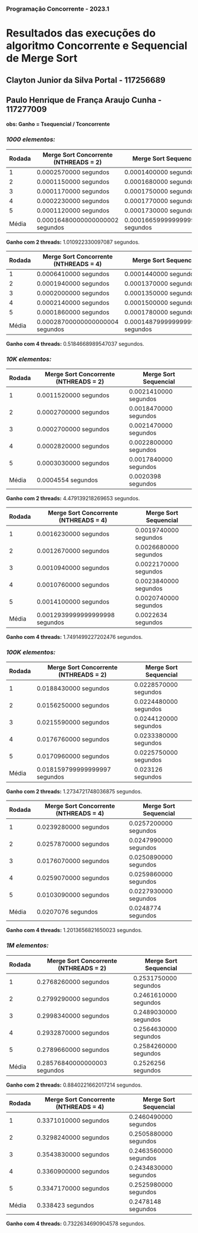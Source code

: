 ### Programação Concorrente - 2023.1

# Resultados das execuções do algoritmo Concorrente e Sequencial de Merge Sort

## Clayton Junior da Silva Portal - 117256689 
## Paulo Henrique de França Araujo Cunha - 117277009

#### obs: Ganho = Tsequencial / Tconcorrente


### *1000 elementos:*

| Rodada | Merge Sort Concorrente (NTHREADS = 2) |      Merge Sort Sequencial      |
|--------|---------------------------------------|---------------------------------|
|   1    |         0.0002570000 segundos         |      0.0001400000 segundos      |
|   2    |         0.0001150000 segundos         |      0.0001680000 segundos      |
|   3    |         0.0001170000 segundos         |      0.0001750000 segundos      |
|   4    |         0.0002230000 segundos         |      0.0001770000 segundos      |
|   5    |         0.0001120000 segundos         |      0.0001730000 segundos      |
| Média  |    0.00016480000000000002 segundos    | 0.00016659999999999998 segundos |

**Ganho com 2 threads:** 1.010922330097087 segundos.


| Rodada | Merge Sort Concorrente (NTHREADS = 4) |      Merge Sort Sequencial      |
|--------|---------------------------------------|---------------------------------|
|   1    |         0.0006410000 segundos         |      0.0001440000 segundos      |
|   2    |         0.0001940000 segundos         |      0.0001370000 segundos      |
|   3    |         0.0002000000 segundos         |      0.0001350000 segundos      |
|   4    |         0.0002140000 segundos         |      0.0001500000 segundos      |
|   5    |         0.0001860000 segundos         |      0.0001780000 segundos      |
| Média  |		0.00028700000000000004 segundos		 | 0.00014879999999999998 segundos |

**Ganho com 4 threads:** 0.5184668989547037 segundos.


### *10K elementos:*

| Rodada | Merge Sort Concorrente (NTHREADS = 2) |			Merge Sort Sequencial			 |
|--------|---------------------------------------|---------------------------------|
|   1    |         0.0011520000 segundos         |  		0.0021410000 segundos			 |
|   2    |         0.0002700000 segundos         |			0.0018470000 segundos			 |
|   3    |         0.0002700000 segundos         |			0.0021470000 segundos			 |
|   4    |         0.0002820000 segundos         |			0.0022800000 segundos			 |
|   5    |         0.0003030000 segundos         |			0.0017840000 segundos			 |
| Média  |					0.0004554 segundos					 |			 0.0020398 segundos				 |

**Ganho com 2 threads:** 4.479139218269653 segundos.

| Rodada | Merge Sort Concorrente (NTHREADS = 4) |			Merge Sort Sequencial			 |
|--------|---------------------------------------|---------------------------------|
|   1    |         0.0016230000 segundos         |			0.0019740000 segundos			 |
|   2    |         0.0012670000 segundos         |			0.0026680000 segundos			 |
|   3    |         0.0010940000 segundos         |			0.0022170000 segundos			 |
|   4    |         0.0010760000 segundos         |			0.0023840000 segundos			 |
|   5    |         0.0014100000 segundos         |			0.0020740000 segundos			 |
| Média  |		0.0012939999999999998 segundos		 |			 0.0022634 segundos				 |

**Ganho com 4 threads:** 1.7491499227202476 segundos.


### *100K elementos:*

| Rodada | Merge Sort Concorrente (NTHREADS = 2) |			Merge Sort Sequencial			 |
|--------|---------------------------------------|---------------------------------|
|   1    |         0.0188430000 segundos         |			0.0228570000 segundos			 |
|   2    |         0.0156250000 segundos         |			0.0224480000 segundos			 |
|   3    |         0.0215590000 segundos         |			0.0244120000 segundos			 |
|   4    |         0.0176760000 segundos         |			0.0233380000 segundos			 |
|   5    |         0.0170960000 segundos         |			0.0225750000 segundos			 |
| Média  |		0.018159799999999997 segundos			 |				0.023126 segundos				 |

**Ganho com 2 threads:** 1.2734721748036875 segundos.

| Rodada | Merge Sort Concorrente (NTHREADS = 4) |			Merge Sort Sequencial			 |
|--------|---------------------------------------|---------------------------------|
|   1    |         0.0239280000 segundos         |			0.0257200000 segundos			 |
|   2    |         0.0257870000 segundos         |			0.0247990000 segundos			 |
|   3    |         0.0176070000 segundos         |			0.0250890000 segundos			 |
|   4    |         0.0259070000 segundos         |			0.0259860000 segundos			 |
|   5    |         0.0103090000 segundos         |			0.0227930000 segundos			 |
| Média  |					0.0207076 segundos					 |				0.0248774 segundos			 |

**Ganho com 4 threads:** 1.2013656821650023 segundos.


### *1M elementos:*

| Rodada | Merge Sort Concorrente (NTHREADS = 2) |			Merge Sort Sequencial			 |
|--------|---------------------------------------|---------------------------------|
|   1    |         0.2768260000 segundos         |			0.2531750000 segundos			 |
|   2    |         0.2799290000 segundos         |			0.2461610000 segundos			 |
|   3    |         0.2998340000 segundos         |			0.2489030000 segundos			 |
|   4    |         0.2932870000 segundos         |			0.2564630000 segundos			 |
|   5    |         0.2789660000 segundos         |			0.2584260000 segundos			 |
| Média  |			0.28576840000000003 segundos		 |				0.2526256 segundos			 |

**Ganho com 2 threads:** 0.8840221662017214 segundos.

| Rodada | Merge Sort Concorrente (NTHREADS = 4) |			Merge Sort Sequencial			 |
|--------|---------------------------------------|---------------------------------|
|   1    |         0.3371010000 segundos         |			0.2460490000 segundos			 |
|   2    |         0.3298240000 segundos         |			0.2505880000 segundos			 |
|   3    |         0.3543830000 segundos         |			0.2463560000 segundos			 |
|   4    |         0.3360900000 segundos         |			0.2434830000 segundos			 |
|   5    |         0.3347170000 segundos         |			0.2525980000 segundos			 |
| Média  |					 0.338423 segundos					 |				0.2478148 segundos			 |

**Ganho com 4 threads:** 0.7322634690904578 segundos.
